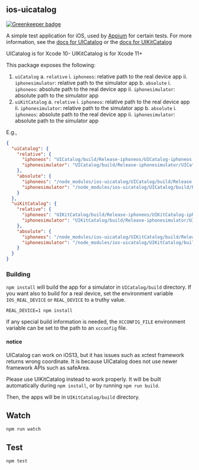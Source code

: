 ## ios-uicatalog

[![Greenkeeper badge](https://badges.greenkeeper.io/appium/ios-uicatalog.svg)](https://greenkeeper.io/)

A simple test application for iOS, used by [Appium](https://github.com/appium/appium)
for certain tests. For more information, see the [docs for UICatalog](./UICatalog/uicatalog-info.md)
or the [docs for UIKitCatalog](./UIKitCatalog/uicatalog-info.md)

UICatalog is for Xcode 10-
UIKitCatalog is for Xcode 11+

This package exposes the following:
1. `uiCatalog`
      a. `relative`
          i. `iphoneos`: relative path to the real device app
          ii. `iphonesimulator`: relative path to the simulator app
      b. `absolute`
          i. `iphoneos`: absolute path to the real device app
          ii. `iphonesimulator`: absolute path to the simulator app
1. `uiKitCatalog`
      a. `relative`
          i. `iphoneos`: relative path to the real device app
          ii. `iphonesimulator`: relative path to the simulator app
      b. `absolute`
          i. `iphoneos`: absolute path to the real device app
          ii. `iphonesimulator`: absolute path to the simulator app

E.g.,
```json
{
  "uiCatalog": {
    "relative": {
      "iphoneos": "UICatalog/build/Release-iphoneos/UICatalog-iphoneos.app",
      "iphonesimulator": "UICatalog/build/Release-iphonesimulator/UICatalog-iphonesimulator.app"
    },
    "absolute": {
      "iphoneos": "/node_modules/ios-uicatalog/UICatalog/build/Release-iphoneos/UICatalog-iphoneos.app",
      "iphonesimulator": "/node_modules/ios-uicatalog/UICatalog/build/Release-iphonesimulator/UICatalog-iphonesimulator.app"
    }
  },
  "uiKitCatalog": {
    "relative": {
      "iphoneos": "UIKitCatalog/build/Release-iphoneos/UIKitCatalog-iphoneos.app",
      "iphonesimulator": "UIKitCatalog/build/Release-iphonesimulator/UIKitCatalog-iphonesimulator.app"
    },
    "absolute": {
      "iphoneos": "/node_modules/ios-uicatalog/UIKitCatalog/build/Release-iphoneos/UIKitCatalog-iphoneos.app",
      "iphonesimulator": "/node_modules/ios-uicatalog/UIKitCatalog/build/Release-iphonesimulator/UIKitCatalog-iphonesimulator.app"
    }
  }
}
```


### Building

`npm install` will build the app for a simulator in `UICatalog/build` directory.
If you want also to build for a real device,
set the environment variable `IOS_REAL_DEVICE` or `REAL_DEVICE` to a truthy value.

```
REAL_DEVICE=1 npm install
```

If any special build information is needed, the `XCCONFIG_FILE` environment
variable can be set to the path to an `xcconfig` file.


#### notice

UICatalog can work on iOS13, but it has issues such as xctest framework returns wrong coordinate.
It is because UICatalog does not use newer framework APIs such as safeArea.

Please use UIKitCatalog instead to work properly. It will be built automatically
during `npm install`, or by running `npm run build`.

Then, the apps will be in `UIKitCatalog/build` directory.


## Watch

```
npm run watch
```

## Test

```
npm test
```
